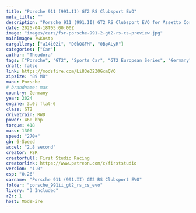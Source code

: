 ```yaml
---
title: "Porsche 911 (991.II) GT2 RS Clubsport EVO"
meta_title: ""
description: "Porsche 911 (991.II) GT2 RS Clubsport EVO for Assetto Corsa by FSR"
date: 2025-04-18T05:00:00Z
image: "images/cars/fsr-porsche-991-2-gt2-rs-cs-preview.jpg"
mainimage: 7wKnstp
cargallery: ["a14i02i", "D0kQGFM", "0BpALyR"]
categories: ["Car"]
author: "Theodora"
tags: ["Porsche", "GT2", "Sports Car", "GT2 European Series", "Germany", "2024"]
draft: false
link: https://modsfire.com/Li83eD2ZOGcmQYO
zipsize: "89 MB"
manu: Porsche
# brandname: mas
country: Germany
year: 2024
engine: 3.0l flat-6
class: GT2
drivetrain: RWD
power: 460 bhp 
torque: 418
mass: 1300
speed: "270+"
gb: 6-Speed
accel: "2.8 second"
creator: FSR
creatorfull: First Studio Racing
creatorlink: https://www.patreon.com/c/firststudio
version: "1.0"
csp: "0.26"
carname: "Porsche 911 (991.II) GT2 RS Clubsport EVO"
folder: "porsche_991ii_gt2_rs_cs_evo"
livery: "3 Included"
r2r: 1
host: ModsFire
---
```


